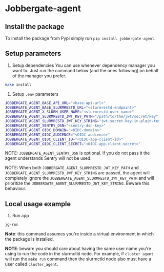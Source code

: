 # Jobbergate-agent

## Install the package

To install the package from Pypi simply run `pip install jobbergate-agent`.

## Setup parameters

1. Setup dependencies
  You can use whenever dependency manager you want to. Just run the command below (and the ones following) on behalf of the manager you prefer.

  ```bash
  make install
  ```

1. Setup `.env` parameters

  ```bash
  JOBBERGATE_AGENT_BASE_API_URL="<base-api-url>"
  JOBBERGATE_AGENT_BASE_SLURMRESTD_URL="<slurmrestd-endpoint>"
  JOBBERGATE_AGENT_X_SLURM_USER_NAME="<slurmrestd-user-name>"
  JOBBERGATE_AGENT_SLURMRESTD_JWT_KEY_PATH="/path/to/the/jwt/secret/key"
  JOBBERGATE_AGENT_SLURMRESTD_JWT_KEY_STRING="jwt-secret-key-in-plain-text"
  JOBBERGATE_AGENT_SENTRY_DSN="<sentry-dsn-key>"
  JOBBERGATE_AGENT_OIDC_DOMAIN="<OIDC-domain>"
  JOBBERGATE_AGENT_OIDC_AUDIENCE="<OIDC-audience>"
  JOBBERGATE_AGENT_OIDC_CLIENT_ID="<OIDC-app-client-id>"
  JOBBERGATE_AGENT_OIDC_CLIENT_SECRET="<OIDC-app-client-secret>"
  ```

  NOTE: `JOBBERGATE_AGENT_SENTRY_DSN` is optional. If you do not pass it the agent understands Sentry will not be used.

  NOTE: When both `JOBBERGATE_AGENT_SLURMRESTD_JWT_KEY_PATH` and `JOBBERGATE_AGENT_SLURMRESTD_JWT_KEY_STRING` are passed, the agent will completely ignore the `JOBBERGATE_AGENT_SLURMRESTD_JWT_KEY_PATH` and will prioritize the `JOBBERGATE_AGENT_SLURMRESTD_JWT_KEY_STRING`. Beware this behaviour.

## Local usage example

1. Run app

  ```bash
  jg-run
  ```

**Note**: this command assumes you're inside a virtual environment in which the package is installed.

**NOTE**: beware you should care about having the same user name you're using to run the code in the slurmctld node. For example, if `cluster_agent` will run the `make run` command then the slurmctld node also must have a user called `cluster_agent`.
